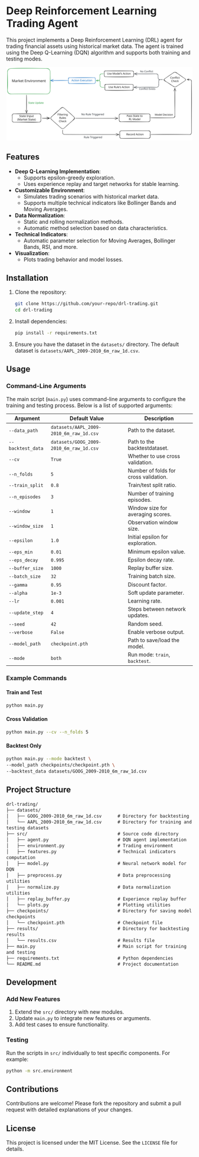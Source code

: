 # Deep Reinforcement Learning Trading Agent

This project implements a Deep Reinforcement Learning (DRL) agent for trading financial assets using historical market data. The agent is trained using the Deep Q-Learning (DQN) algorithm and supports both training and testing modes.

![](assets/rl-trading.svg)

## Features

- **Deep Q-Learning Implementation**: 
  - Supports epsilon-greedy exploration.
  - Uses experience replay and target networks for stable learning.
- **Customizable Environment**: 
  - Simulates trading scenarios with historical market data.
  - Supports multiple technical indicators like Bollinger Bands and Moving Averages.
- **Data Normalization**: 
  - Static and rolling normalization methods.
  - Automatic method selection based on data characteristics.
- **Technical Indicators**: 
  - Automatic parameter selection for Moving Averages, Bollinger Bands, RSI, and more.
- **Visualization**: 
  - Plots trading behavior and model losses.


## Installation

1. Clone the repository:
   ```bash
   git clone https://github.com/your-repo/drl-trading.git
   cd drl-trading
   ```

2. Install dependencies:
   ```bash
   pip install -r requirements.txt
   ```

3. Ensure you have the dataset in the `datasets/` directory. The default dataset is `datasets/AAPL_2009-2010_6m_raw_1d.csv`.



## Usage

### Command-Line Arguments

The main script (`main.py`) uses command-line arguments to configure the training and testing process. Below is a list of supported arguments:

| Argument            | Default Value                          | Description                              |
| --------            | -------------                          | -----------                              |
| `--data_path`       | `datasets/AAPL_2009-2010_6m_raw_1d.csv`| Path to the dataset.                     |
| `--backtest_data`   | `datasets/GOOG_2009-2010_6m_raw_1d.csv`| Path to the backtestdataset.             |
| `--cv`              | `True`                                 | Whether to use cross validation.         |
| `--n_folds`         | `5`                                    | Number of folds for cross validation.    |
| `--train_split`     | `0.8`                                  | Train/test split ratio.                  |
| `--n_episodes`      | `3`                                    | Number of training episodes.             |
| `--window`          | `1`                                    | Window size for averaging scores.        |
| `--window_size`     | `1`                                    | Observation window size.                 |
| `--epsilon`         | `1.0`                                  | Initial epsilon for exploration.         |
| `--eps_min`         | `0.01`                                 | Minimum epsilon value.                   |
| `--eps_decay`       | `0.995`                                | Epsilon decay rate.                      |
| `--buffer_size`     | `1000`                                 | Replay buffer size.                      |
| `--batch_size`      | `32`                                   | Training batch size.                     |
| `--gamma`           | `0.95`                                 | Discount factor.                         |
| `--alpha`           | `1e-3`                                 | Soft update parameter.                   |
| `--lr`              | `0.001`                                | Learning rate.                           |
| `--update_step`     | `4`                                    | Steps between network updates.           |
| `--seed`            | `42`                                   | Random seed.                             |
| `--verbose`         | `False`                                | Enable verbose output.                   |
| `--model_path`      | `checkpoint.pth`                       | Path to save/load the model.             |
| `--mode`            | `both`                                 | Run mode: `train`, `backtest`.           |

### Example Commands

#### Train and Test
```bash
python main.py
```

#### Cross Validation
```bash
python main.py --cv --n_folds 5
```

#### Backtest Only
```bash
python main.py --mode backtest \
--model_path checkpoints/checkpoint.pth \
--backtest_data datasets/GOOG_2009-2010_6m_raw_1d.csv
```


## Project Structure

```
drl-trading/
├── datasets/                   
│   ├── GOOG_2009-2010_6m_raw_1d.csv      # Directory for backtesting
│   └── AAPL_2009-2010_6m_raw_1d.csv      # Directory for training and testing datasets
├── src/                                  # Source code directory
│   ├── agent.py                          # DQN agent implementation
│   ├── environment.py                    # Trading environment
│   ├── features.py                       # Technical indicators computation
│   ├── model.py                          # Neural network model for DQN
│   ├── preprocess.py                     # Data preprocessing utilities
│   ├── normalize.py                      # Data normalization utilities
│   ├── replay_buffer.py                  # Experience replay buffer
│   └── plots.py                          # Plotting utilities
├── checkpoints/                          # Directory for saving model checkpoints
│   └── checkpoint.pth                    # Checkpoint file
├── results/                              # Directory for backtesting results
│   └── results.csv                       # Results file
├── main.py                               # Main script for training and testing
├── requirements.txt                      # Python dependencies
└── README.md                             # Project documentation
```


## Development

### Add New Features
1. Extend the `src/` directory with new modules.
2. Update `main.py` to integrate new features or arguments.
3. Add test cases to ensure functionality.

### Testing
Run the scripts in `src/` individually to test specific components. For example:
```bash
python -m src.environment
```

## Contributions
Contributions are welcome! Please fork the repository and submit a pull request with detailed explanations of your changes.


## License
This project is licensed under the MIT License. See the `LICENSE` file for details.